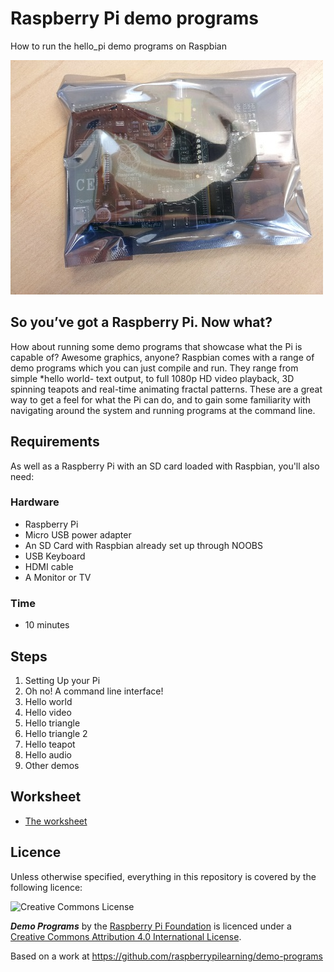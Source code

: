 # Raspberry Pi demo programs

How to run the hello_pi demo programs on Raspbian

![image](./images/cover.jpg "Raspberry Pi")

## So you’ve got a Raspberry Pi. Now what?

How about running some demo programs that showcase what the Pi is capable of?  Awesome graphics, anyone?
Raspbian comes with a range of demo programs which you can just compile and run.  They range from simple *hello world- text output, to full 1080p HD video playback, 3D spinning teapots and real-time animating fractal patterns.
These are a great way to get a feel for what the Pi can do, and to gain some familiarity with navigating around the system and running programs at the command line.

## Requirements

As well as a Raspberry Pi with an SD card loaded with Raspbian, you'll also need:

### Hardware

- Raspberry Pi
- Micro USB power adapter
- An SD Card with Raspbian already set up through NOOBS
- USB Keyboard
- HDMI cable
- A Monitor or TV

### Time

- 10 minutes

## Steps

1. Setting Up your Pi
1. Oh no! A command line interface!
1. Hello world
1. Hello video
1. Hello triangle
1. Hello triangle 2
1. Hello teapot
1. Hello audio
1. Other demos

## Worksheet

- [The worksheet](worksheet.md)

## Licence

Unless otherwise specified, everything in this repository is covered by the following licence:

![Creative Commons License](http://i.creativecommons.org/l/by-sa/4.0/88x31.png)

***Demo Programs*** by the [Raspberry Pi Foundation](http://raspberrypi.org) is licenced under a [Creative Commons Attribution 4.0 International License](http://creativecommons.org/licenses/by-sa/4.0/).

Based on a work at https://github.com/raspberrypilearning/demo-programs
